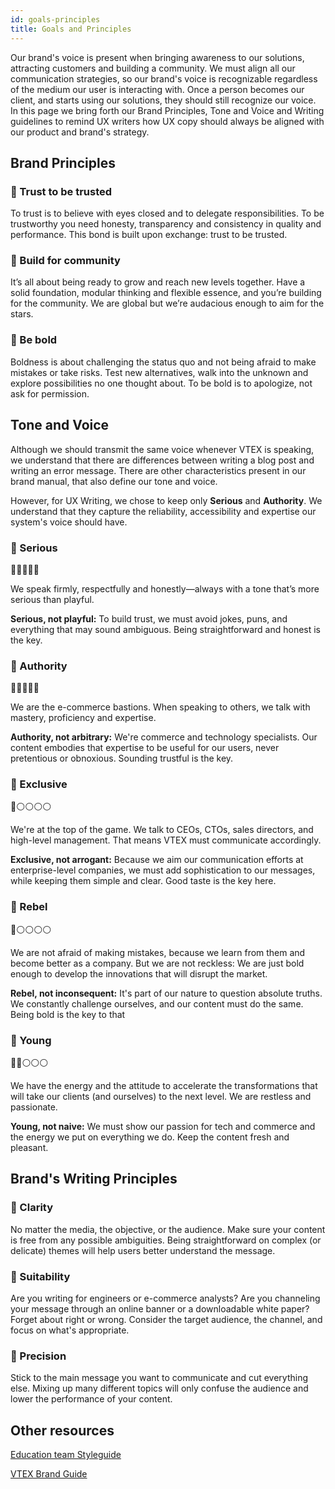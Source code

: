 ```yaml
---
id: goals-principles
title: Goals and Principles
---
```


Our brand's voice is present when bringing awareness to our solutions, attracting customers and building a community. We must align all our communication strategies, so our brand's voice is recognizable regardless of the medium our user is interacting with. Once a person becomes our client, and starts using our solutions, they should still recognize our voice. In this page we bring forth our Brand Principles, Tone and Voice and Writing guidelines to remind UX writers how UX copy should always be aligned with our product and brand's strategy. 


## Brand Principles

### 🎯 Trust to be trusted

To trust is to believe with eyes closed and to delegate responsibilities. To be trustworthy you need honesty, transparency and consistency in quality and performance. This bond is built upon exchange: trust to be trusted.

### 🎯 Build for community

It’s all about being ready to grow and reach new levels together. Have a solid foundation, modular thinking and flexible essence, and you’re building for the community. We are global but we’re audacious enough to aim for the stars.

### 🎯 Be bold

Boldness is about challenging the status quo and not being afraid to make mistakes or take risks. Test new alternatives, walk into the unknown and explore possibilities no one thought about. To be bold is to apologize, not ask for permission.



## Tone and Voice


Although we should transmit the same voice whenever VTEX is speaking, we understand that there are differences between writing a blog post and writing an error message. There are other characteristics present in our brand manual, that also define our tone and voice. 

However, for UX Writing, we chose to keep only **Serious** and **Authority**. We understand that they capture the reliability, accessibility and expertise our system's voice should have. 


### 📣 Serious
🔴🔴🔴🔴🔴

We speak firmly, respectfully and honestly—always with a tone that’s more serious than playful.

**Serious, not playful:** To build trust, we must avoid jokes, puns, and everything that may sound ambiguous. Being straightforward and honest is the key.


### 📣 Authority
🔴🔴🔴🔴🔴

We are the e-commerce bastions. When speaking to others, we talk with mastery, proficiency and expertise.

**Authority, not arbitrary:** We're commerce and technology specialists. Our content embodies that expertise to be useful for our users, never pretentious or obnoxious. Sounding trustful is the key.


### 📣 Exclusive 
🔴⚪⚪⚪⚪

We're at the top of the game. We talk to CEOs, CTOs, sales directors, and high-level management. That means VTEX must communicate accordingly.

**Exclusive, not arrogant:** Because we aim our communication efforts at enterprise-level companies, we must add sophistication to our messages, while keeping them simple and clear. Good taste is the key here.


### 📣 Rebel
🔴⚪⚪⚪⚪

We are not afraid of making mistakes, because we learn from them and become better as a company. But we are not reckless: We are just bold enough to develop the innovations that will disrupt the market.

**Rebel, not inconsequent:** It's part of our nature to question absolute truths. We constantly challenge ourselves, and our content must do the same. Being bold is the key to that



### 📣 Young
🔴🔴⚪⚪⚪

We have the energy and the attitude to accelerate the transformations that will take our clients (and ourselves) to the next level. We are restless and passionate.

**Young, not naive:** We must show our passion for tech and commerce and the energy we put on everything we do. Keep the content fresh and pleasant.



## Brand's Writing Principles

### 📝 Clarity

No matter the media, the objective, or the audience. Make sure your content is free from any possible ambiguities. Being straightforward on complex (or delicate) themes will help users better understand the message.

### 📝 Suitability

Are you writing for engineers or e-commerce analysts? Are you channeling your message through an online banner or a downloadable white paper? Forget about right or wrong. Consider the target audience, the channel, and focus on what's appropriate.

### 📝 Precision

Stick to the main message you want to communicate and cut everything else. Mixing up many different topics will only confuse the audience and lower the performance of your content.


## Other resources

[Education team Styleguide](https://www.notion.so/Technical-Writing-Guidelines-a65f395263ea4d6d93e6c3c2bb7afd21)  

[VTEX Brand Guide](http://brand.vtex.com/brand/)


